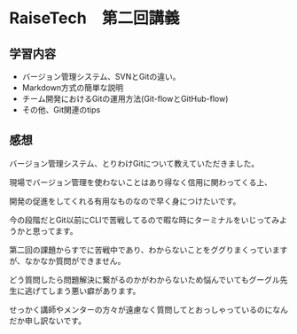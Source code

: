 # RaiseTech　第二回講義　 
## 学習内容
- バージョン管理システム、SVNとGitの違い。
- Markdown方式の簡単な説明
- チーム開発におけるGitの運用方法(Git-flowとGitHub-flow)
- その他、Git関連のtips
##
## 感想

バージョン管理システム、とりわけGitについて教えていただきました。

現場でバージョン管理を使わないことはあり得なく信用に関わってくる上、

開発の促進をしてくれる有用なものなので早く身につけたいです。

今の段階だとGit以前にCLIで苦戦してるので暇な時にターミナルをいじってみようかと思ってます。

第二回の課題からすでに苦戦中であり、わからないことをググりまくっていますが、なかなか質問ができません。

どう質問したら問題解決に繋がるのかがわからないため悩んでいてもグーグル先生に逃げてしまう悪い癖があります。

せっかく講師やメンターの方々が遠慮なく質問してとおっしゃっているのになんだか申し訳ないです。
##
